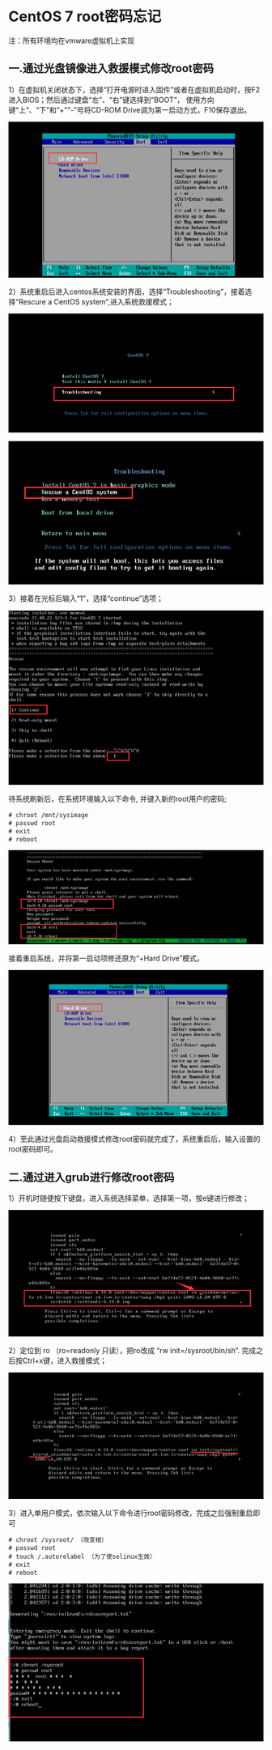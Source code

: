 # CentOS 7 root密码忘记

   注：所有环境均在vmware虚拟机上实现

## 一.通过光盘镜像进入救援模式修改root密码

  1）在虚拟机关闭状态下，选择“打开电源时进入固件”或者在虚拟机启动时，按F2进入BIOS；然后通过键盘“左”、“右”键选择到“BOOT”， 使用方向键“上”、“下”和“+”“-”号将CD-ROM Drive调为第一启动方式，F10保存退出。

![4.png](./img/1.png)



  2）系统重启后进入centos系统安装的界面，选择“Troubleshooting”，接着选择“Rescure a CentOS system”,进入系统救援模式；

![5.png](./img/2.png)

 

<img src="./img/3.png" alt="6.png" style="zoom:150%;" />

  3）接着在光标后输入“1”，选择“continue”选项；

![7.png](./img/4.png)

待系统刷新后，在系统环境输入以下命令, 并键入新的root用户的密码;

```shell
# chroot /mnt/sysimage
# passwd root
# exit
# reboot
```

![8.png](./img/5.png)



接着重启系统，并将第一启动项修还原为“+Hard Drive”模式。

![9.png](./img/6.png)

  4）至此通过光盘启动救援模式修改root密码就完成了，系统重启后，输入设置的root密码即可。



## 二.通过进入grub进行修改root密码



  1）开机时随便按下键盘，进入系统选择菜单，选择第一项，按e键进行修改；

![1.png](./img/7.png)

  2）定位到 ro （ro=readonly 只读），把ro改成 “rw init=/sysroot/bin/sh”. 完成之后按Ctrl+x键，进入救援模式；

![2.png](./img/8.png)

  3）进入单用户模式，依次输入以下命令进行root密码修改，完成之后强制重启即可

```shell
# chroot /sysroot/ （改变根）
# passwd root
# touch /.autorelabel （为了使selinux生效）
# exit
# reboot
```

<img src="./img/9.png" alt="3.png" style="zoom:150%;" />